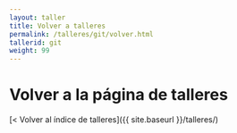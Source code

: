 ```yaml
---
layout: taller
title: Volver a talleres
permalink: /talleres/git/volver.html
tallerid: git
weight: 99
---
```


# Volver a la página de talleres

[< Volver al índice de talleres]({{ site.baseurl }}/talleres/)
